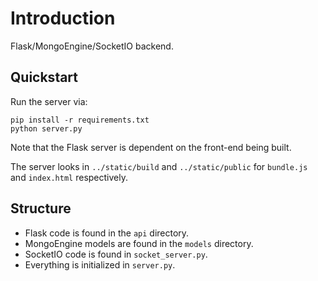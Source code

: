 # Introduction

Flask/MongoEngine/SocketIO backend.

## Quickstart

Run the server via:
```console
pip install -r requirements.txt
python server.py
```
Note that the Flask server is dependent on the front-end being built.

The server looks in `../static/build` and `../static/public` for `bundle.js` and `index.html` respectively.

## Structure
- Flask code is found in the `api` directory.
- MongoEngine models are found in the `models` directory.
- SocketIO code is found in `socket_server.py`.
- Everything is initialized in `server.py`.
